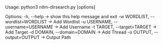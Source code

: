 
Usage: python3 ntlm-dirsearch.py [options]

Options:
-h, --help -> show this help message and exit
-w WORDLIST, --wordlist=WORDLIST -> Add Wordlist
-u USERNAME, --username=USERNAME -> Add Username
-t TARGET, --target=TARGET -> Add Target
-d DOMAIN, --domain=DOMAIN -> Add Thread
-o OUTPUT, --output=OUTPUT -> Output Path
